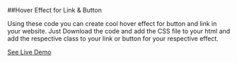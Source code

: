 ##Hover Effect for Link & Button

Using these code you can create cool hover effect for button and link in your website.
Just Download the code and add the CSS file to your html and add the respective class to your link
or button for your respective effect.

[See Live Demo](http://devscorner.com/cool-hover-effect-for-button-and-link/)

